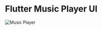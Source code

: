 # Flutter Music Player UI


![Music Player](https://github.com/rezaghz/flutter_music_player_ui/blob/master/ui.jpg)

